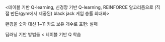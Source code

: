 <테이블 기반 Q-learning, 신경망 기반 Q-learning, REINFORCE 알고리즘으로 (직접 만든/gym에서 제공된) black jack 게임 승률 최대화>

환경을 숫자 대신 1~11 카드 보유 개수로 표현: 실패

딥러닝 기반 방법들 < 테이블 기반 Q 학습
